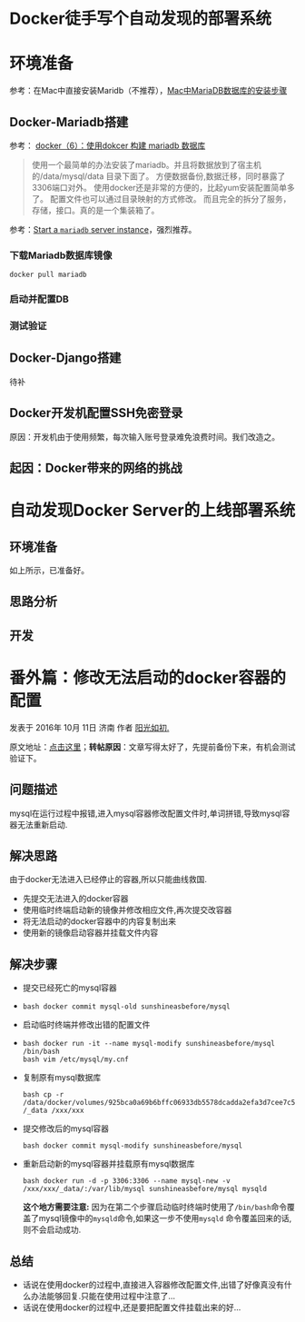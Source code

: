 # Docker徒手写个自动发现的部署系统

# 环境准备

参考：在Mac中直接安装Maridb（不推荐），[Mac中MariaDB数据库的安装步骤](http://www.jb51.net/article/93202.htm)

## Docker-Mariadb搭建

参考： [docker（6）：使用dokcer 构建 mariadb 数据库](http://blog.csdn.net/freewebsys/article/details/53540615)

> 使用一个最简单的办法安装了mariadb。并且将数据放到了宿主机的/data/mysql/data 目录下面了。 方便数据备份,数据迁移，同时暴露了3306端口对外。 使用docker还是非常的方便的，比起yum安装配置简单多了。 配置文件也可以通过目录映射的方式修改。 而且完全的拆分了服务，存储，接口。真的是一个集装箱了。

参考：[Start a `mariadb` server instance](https://hub.docker.com/_/mariadb/)，强烈推荐。

### 下载Mariadb数据库镜像

```shell
docker pull mariadb
```

### 启动并配置DB



### 测试验证



## Docker-Django搭建

待补

## Docker开发机配置SSH免密登录

原因：开发机由于使用频繁，每次输入账号登录难免浪费时间。我们改造之。

## 起因：Docker带来的网络的挑战

# 自动发现Docker Server的上线部署系统

## 环境准备

如上所示，已准备好。

## 思路分析

## 开发

# 番外篇：修改无法启动的docker容器的配置

发表于 2016年 10月 11日 济南 作者 [阳光如初.](http://www.veryjava.cn/)

原文地址：[点击这里](http://blog.veryjava.cn/2016/10/11/01/)；**转帖原因**：文章写得太好了，先提前备份下来，有机会测试验证下。

## 问题描述

mysql在运行过程中报错,进入mysql容器修改配置文件时,单词拼错,导致mysql容器无法重新启动.

## 解决思路

由于docker无法进入已经停止的容器,所以只能曲线救国.

- 先提交无法进入的docker容器
- 使用临时终端启动新的镜像并修改相应文件,再次提交改容器
- 将无法启动的docker容器中的内容复制出来
- 使用新的镜像启动容器并挂载文件内容

## 解决步骤

- 提交已经死亡的mysql容器

- ```shell
  bash docker commit mysql-old sunshineasbefore/mysql
  ```

- 启动临时终端并修改出错的配置文件

- ```shell
  bash docker run -it --name mysql-modify sunshineasbefore/mysql /bin/bash
  bash vim /etc/mysql/my.cnf
  ```

- 复制原有mysql数据库

  ```shell
  bash cp -r /data/docker/volumes/925bca0a69b6bffc06933db5578dcadda2efa3d7cee7c5642d7734e001293353 /_data /xxx/xxx
  ```

- 提交修改后的mysql容器

  ```Shell
  bash docker commit mysql-modify sunshineasbefore/mysql
  ```

- 重新启动新的mysql容器并挂载原有mysql数据库

  ```shell
  bash docker run -d -p 3306:3306 --name mysql-new -v /xxx/xxx/_data/:/var/lib/mysql sunshineasbefore/mysql mysqld
  ```

  **这个地方需要注意:** 因为在第二个步骤启动临时终端时使用了`/bin/bash`命令覆盖了mysql镜像中的`mysqld`命令,如果这一步不使用`mysqld` 命令覆盖回来的话,则不会启动成功.

## 总结

- 话说在使用docker的过程中,直接进入容器修改配置文件,出错了好像真没有什么办法能够回复.只能在使用过程中注意了…
- 话说在使用docker的过程中,还是要把配置文件挂载出来的好…